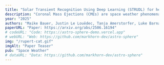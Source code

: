 ```yaml
---
title: "Solar Transient Recognition Using Deep Learning (STRUDL) for heliospheric imager data "
description: "Coronal Mass Ejections (CMEs) are space weather phenomena capable of causing significant disruptions to both space- and ground-based infrastructure. The timely and accurate detection and prediction of CMEs is a crucial steps towards implementing strategies to minimize the impacts of such events. CMEs are commonly observed using coronagraphs and heliospheric imagers (HIs), with some forecasting methods relying on manually tracking CMEs across successive images in order to provide an estimate of their arrival time and speed. This process is time-consuming, and the growing volume of available data makes manual identification of CMEs increasingly impractical. We investigate the application of machine learning (ML) techniques to the problem of automated CME detection, focusing on data from the HI instruments aboard the STEREO spacecraft. HI data facilitates the tracking of CMEs through interplanetary space, providing valuable information on their evolution along the way. Building on advances in image segmentation, we present the Solar Transient Recognition Using Deep Learning (STRUDL) model. STRUDL is designed to automatically detect and segment CME fronts in HI data. We address the challenges inherent to this task and evaluate the model's performance across a range of solar activity conditions. To complement segmentation, we implement a basic tracking algorithm that links CME detections across successive frames, thus allowing us to automatically generate time-distance profiles for all CMEs under study.Our results demonstrate the feasibility of applying ML-based segmentation techniques to HI data, while highlighting areas for future improvement, particularly regarding the accurate segmentation and tracking of faint and interacting CMEs. "
year: "2025"
authors: "Maike Bauer, Justin Le Louëdec, Tanja Amerstorfer, Luke Barnard, David Barnes, Helmut Lammer"
paperURL: "Paper: https://arxiv.org/abs/2506.16194"
# codeURL: "Code: https://astro-sphere-demo.vercel.app"
# webURL: "Web: https://github.com/markhorn-dev/astro-sphere"
img: "/rupert-cat.gif"
imgAlt: "Paper Teaser"
pub: "Space Weather"
# dataURL: "Data: https://github.com/markhorn-dev/astro-sphere"
---
```


